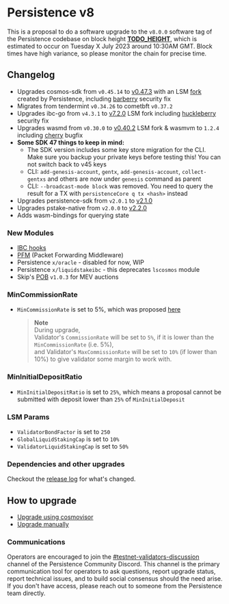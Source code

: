 # Persistence v8

This is a proposal to do a software upgrade to the `v8.0.0` software tag of the Persistence codebase on block height **[TODO_HEIGHT](https://testnet.mintscan.io/persistence-testnet/blocks/11051500)**, which is estimated to occur on Tuesday X July 2023 around 10:30AM GMT. Block times have high variance, so please monitor the chain for precise time.

## Changelog

- Upgrades cosmos-sdk from `v0.45.14` to [v0.47.3](https://github.com/cosmos/cosmos-sdk/releases/tag/v0.47.3) with an LSM [fork](https://github.com/persistenceOne/cosmos-sdk) created by Persistence, including [barberry](https://forum.cosmos.network/t/cosmos-sdk-security-advisory-barberry/10825) security fix
- Migrates from tendermint `v0.34.26` to cometbft `v0.37.2`
- Upgrades ibc-go from `v4.3.1` to [v7.2.0](https://github.com/cosmos/ibc-go/releases/tag/v7.2.0) LSM fork including [huckleberry](https://forum.cosmos.network/t/ibc-security-advisory-huckleberry/10731) security fix
- Upgrades wasmd from `v0.30.0` to [v0.40.2](https://github.com/CosmWasm/wasmd/tree/v0.40.2) LSM fork & wasmvm to `1.2.4` including [cherry](https://github.com/CosmWasm/advisories/blob/main/CWAs/CWA-2023-002.md) bugfix
- **Some SDK 47 things to keep in mind:**
  - The SDK version includes some key store migration for the CLI. Make sure you backup your private keys before testing this! You can not switch back to v45 keys
  - CLI: `add-genesis-account`, `gentx`, `add-genesis-account`, `collect-gentxs` and others are now under `genesis` command as parent
  - CLI: `--broadcast-mode block` was removed. You need to query the result for a TX with `persistenceCore q tx <hash>` instead
- Upgrades persistence-sdk from `v2.0.1` to [v2.1.0](https://github.com/persistenceOne/persistence-sdk/releases/tag/v2.1.0)
- Upgrades pstake-native from `v2.0.0` to [v2.2.0](https://github.com/persistenceOne/pstake-native/releases/tag/v2.2.0)
- Adds wasm-bindings for querying state

### New Modules

- [IBC hooks](https://github.com/cosmos/ibc-apps/tree/main/modules/ibc-hooks)
- [PFM](https://github.com/cosmos/ibc-apps/tree/main/middleware/packet-forward-middleware) (Packet Forwarding Middleware)
- Persistence `x/oracle` - disabled for now, WIP
- Persistence `x/liquidstakeibc` - this deprecates `lscosmos` module
- Skip's [POB](https://github.com/skip-mev/pob) `v1.0.3` for MEV auctions

### MinCommissionRate

- `MinCommissionRate` is set to 5%, which was proposed [here](https://www.mintscan.io/persistence/proposals/18)

    > **Note**  
    > During upgrade,  
    > Validator's `CommissionRate` will be set to `5%`, if it is lower than the `MinCommissionRate` (i.e. 5%),  
    > and Validator's `MaxCommissionRate` will be set to `10%` (if lower than 10%) to give validator some margin to work with.

### MinInitialDepositRatio

- `MinInitialDepositRatio` is set to `25%`, which means a proposal cannot be submitted with deposit lower than `25%` of `MinInitialDeposit`

### LSM Params

- `ValidatorBondFactor` is set to `250`
- `GlobalLiquidStakingCap` is set to `10%`
- `ValidatorLiquidStakingCap` is set to `50%`

### Dependencies and other upgrades

Checkout the [release log](https://github.com/persistenceOne/persistenceCore/releases/tag/v8.0.0) for what's changed.

## How to upgrade

- [Upgrade using cosmovisor](https://docs.persistence.one/build/nodes-and-endpoints/node-operations/cosmovisor-upgrades)
- [Upgrade manually](https://docs.persistence.one/build/nodes-and-endpoints/node-operations/manual-upgrades)

### Communications

Operators are encouraged to join the [#testnet-validators-discussion](https://discord.gg/aGyvqujJ)
channel of the Persistence Community Discord. This channel is the primary communication tool
for operators to ask questions, report upgrade status, report technical issues, and to build
social consensus should the need arise. If you don't have access, please reach out to someone
from the Persistence team directly.
